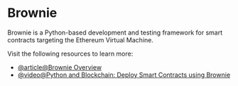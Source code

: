 # Brownie

Brownie is a Python-based development and testing framework for smart contracts targeting the Ethereum Virtual Machine.

Visit the following resources to learn more:

- [@article@Brownie Overview](https://eth-brownie.readthedocs.io/)
- [@video@Python and Blockchain: Deploy Smart Contracts using Brownie](https://youtu.be/QfFO22lwSw4)
